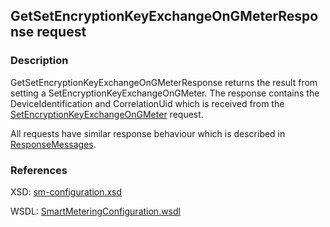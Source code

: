 ## GetSetEncryptionKeyExchangeOnGMeterResponse request

### Description
GetSetEncryptionKeyExchangeOnGMeterResponse returns the result from setting a SetEncryptionKeyExchangeOnGMeter. The response contains the DeviceIdentification and CorrelationUid which is received from the [SetEncryptionKeyExchangeOnGMeter](SetEncryptionKeyExchangeOnGMeter.md) request.

All requests have similar response behaviour which is described in [ResponseMessages](./ResponseMessages.md).

### References

XSD: [sm-configuration.xsd](https://github.com/OSGP/Platform/blob/development/osgp-adapter-ws-smartmetering/src/main/webapp/WEB-INF/wsdl/smartmetering/schemas/sm-configuration.xsd)

WSDL: [SmartMeteringConfiguration.wsdl](https://github.com/OSGP/Platform/blob/development/osgp-adapter-ws-smartmetering/src/main/webapp/WEB-INF/wsdl/smartmetering/SmartMeteringConfiguration.wsdl)


